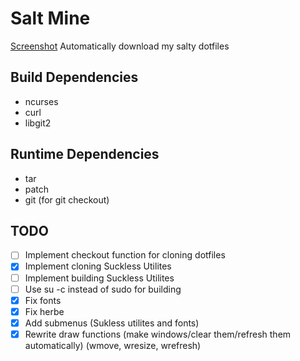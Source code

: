# Salt Mine
[Screenshot](./screenshot.png)
Automatically download my salty dotfiles


## Build Dependencies
* ncurses
* curl
* libgit2

## Runtime Dependencies
* tar
* patch
* git (for git checkout)


## TODO
- [ ] Implement checkout function for cloning dotfiles
- [X] Implement cloning Suckless Utilites
- [ ] Implement building Suckless Utilites
- [ ] Use su -c instead of sudo for building
- [X] Fix fonts
- [X] Fix herbe
- [X] Add submenus (Sukless utilites and fonts)
- [X] Rewrite draw functions (make windows/clear them/refresh them automatically) (wmove, wresize, wrefresh)
